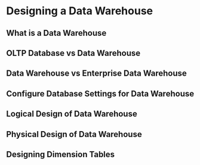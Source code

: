 # Designing a Data Warehouse

## What is a Data Warehouse

## OLTP Database vs Data Warehouse

## Data Warehouse vs Enterprise Data Warehouse

## Configure Database Settings for Data Warehouse

## Logical Design of Data Warehouse

## Physical Design of Data Warehouse

## Designing Dimension Tables